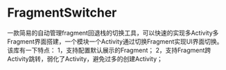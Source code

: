 # FragmentSwitcher
一款简易的自动管理fragment回退栈的切换工具，可以快速的实现多Activity多Fragment界面搭建，一个模块一个Activity通过切换Fragment实现UI界面切换。
该库有一下特点：
1，支持配置默认展示的Fragment；
2，支持Fragment跨Activity跳转，弱化了Activity，避免过多的创建Activity；

